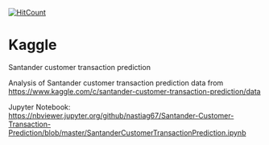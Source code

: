 [![HitCount](http://hits.dwyl.com/nastiag67/https://githubcom/nastiag67/Santander-Customer-Transaction-Prediction.svg)](http://hits.dwyl.com/nastiag67/https://githubcom/nastiag67/Santander-Customer-Transaction-Prediction)

# Kaggle
Santander customer transaction prediction

Analysis of Santander customer transaction prediction data from  
https://www.kaggle.com/c/santander-customer-transaction-prediction/data

Jupyter Notebook:  
https://nbviewer.jupyter.org/github/nastiag67/Santander-Customer-Transaction-Prediction/blob/master/SantanderCustomerTransactionPrediction.ipynb
